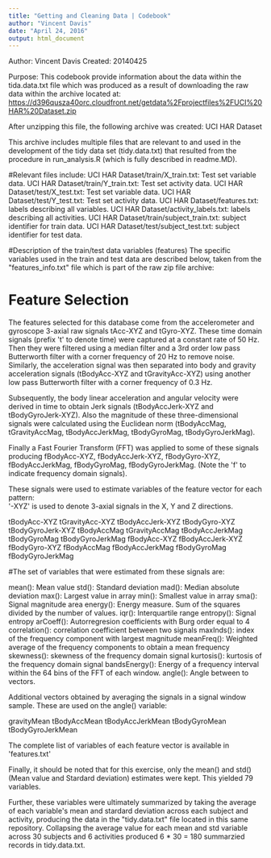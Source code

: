```yaml
---
title: "Getting and Cleaning Data | Codebook"
author: "Vincent Davis"
date: "April 24, 2016"
output: html_document
---
```


Author:      Vincent Davis
Created:     20140425

Purpose: This codebook provide information about the data within the tida.data.txt file which was produced as a result of downloading the raw data
within the archive located at:
https://d396qusza40orc.cloudfront.net/getdata%2Fprojectfiles%2FUCI%20HAR%20Dataset.zip

After unzipping this file, the following archive was created:
UCI HAR Dataset

This archive includes multiple files that are relevant to and used in the development of the tidy data set (tidy.data.txt) that resulted from the procedure in run_analysis.R (which is fully described in readme.MD).

#Relevant files include:
UCI HAR Dataset/train/X_train.txt: Test set variable data.
UCI HAR Dataset/train/Y_train.txt: Test set activity data.
UCI HAR Dataset/test/X_test.txt: Test set variable data.
UCI HAR Dataset/test/Y_test.txt: Test set activity data.
UCI HAR Dataset/features.txt: labels describing all variables.
UCI HAR Dataset/activity_labels.txt: labels describing all activities.
UCI HAR Dataset/train/subject_train.txt: subject identifier for train data.
UCI HAR Dataset/test/subject_test.txt: subject identifier for test data.

#Description of the train/test data variables (features)
The specific variables used in the train and test data are described below, taken from the "features_info.txt" file which is part of the raw zip file archive:

Feature Selection 
=================

The features selected for this database come from the accelerometer and gyroscope 3-axial raw signals tAcc-XYZ and tGyro-XYZ. These time domain signals (prefix 't' to denote time) were captured at a constant rate of 50 Hz. Then they were filtered using a median filter and a 3rd order low pass Butterworth filter with a corner frequency of 20 Hz to remove noise. Similarly, the acceleration signal was then separated into body and gravity acceleration signals (tBodyAcc-XYZ and tGravityAcc-XYZ) using another low pass Butterworth filter with a corner frequency of 0.3 Hz. 

Subsequently, the body linear acceleration and angular velocity were derived in time to obtain Jerk signals (tBodyAccJerk-XYZ and tBodyGyroJerk-XYZ). Also the magnitude of these three-dimensional signals were calculated using the Euclidean norm (tBodyAccMag, tGravityAccMag, tBodyAccJerkMag, tBodyGyroMag, tBodyGyroJerkMag). 

Finally a Fast Fourier Transform (FFT) was applied to some of these signals producing fBodyAcc-XYZ, fBodyAccJerk-XYZ, fBodyGyro-XYZ, fBodyAccJerkMag, fBodyGyroMag, fBodyGyroJerkMag. (Note the 'f' to indicate frequency domain signals). 

These signals were used to estimate variables of the feature vector for each pattern:  
'-XYZ' is used to denote 3-axial signals in the X, Y and Z directions.

tBodyAcc-XYZ
tGravityAcc-XYZ
tBodyAccJerk-XYZ
tBodyGyro-XYZ
tBodyGyroJerk-XYZ
tBodyAccMag
tGravityAccMag
tBodyAccJerkMag
tBodyGyroMag
tBodyGyroJerkMag
fBodyAcc-XYZ
fBodyAccJerk-XYZ
fBodyGyro-XYZ
fBodyAccMag
fBodyAccJerkMag
fBodyGyroMag
fBodyGyroJerkMag

#The set of variables that were estimated from these signals are: 

mean(): Mean value
std(): Standard deviation
mad(): Median absolute deviation 
max(): Largest value in array
min(): Smallest value in array
sma(): Signal magnitude area
energy(): Energy measure. Sum of the squares divided by the number of values. 
iqr(): Interquartile range 
entropy(): Signal entropy
arCoeff(): Autorregresion coefficients with Burg order equal to 4
correlation(): correlation coefficient between two signals
maxInds(): index of the frequency component with largest magnitude
meanFreq(): Weighted average of the frequency components to obtain a mean frequency
skewness(): skewness of the frequency domain signal 
kurtosis(): kurtosis of the frequency domain signal 
bandsEnergy(): Energy of a frequency interval within the 64 bins of the FFT of each window.
angle(): Angle between to vectors.

Additional vectors obtained by averaging the signals in a signal window sample. These are used on the angle() variable:

gravityMean
tBodyAccMean
tBodyAccJerkMean
tBodyGyroMean
tBodyGyroJerkMean

The complete list of variables of each feature vector is available in 'features.txt'

Finally, it should be noted that for this exercise, only the mean() and std() (Mean value and Stardard deviation) estimates were kept.  This yielded 79 variables.

Further, these variables were ultimately summarized by taking the average of each variable's mean and stardard deviation across each subject and activity, producing the data in the "tidy.data.txt" file located in this same repository.  Collapsing the average value for each mean and std variable across 30 subjects and 6 activities produced 6 * 30 = 180 summarzied records in tidy.data.txt.